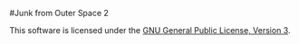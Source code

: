 #Junk from Outer Space 2

This software is licensed under the [GNU General Public License, Version 3](http://www.gnu.org/licenses/gpl.html).